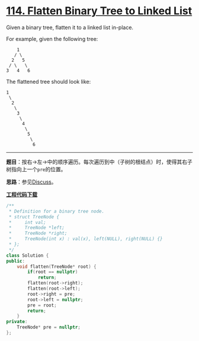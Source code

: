 # [114. Flatten Binary Tree to Linked List](https://leetcode.com/problems/flatten-binary-tree-to-linked-list/)

Given a binary tree, flatten it to a linked list in-place.

For example, given the following tree:

```
    1
   / \
  2   5
 / \   \
3   4   6
```

The flattened tree should look like:

```
1
 \
  2
   \
    3
     \
      4
       \
        5
         \
          6
```

-----

**题目**：按右->左->中的顺序遍历。每次遍历到中（子树的根结点）时，使得其右子树指向上一个`pre`的位置。

**思路**：参见[Discuss](https://leetcode.com/problems/flatten-binary-tree-to-linked-list/discuss/36977/My-short-post-order-traversal-Java-solution-for-share)。

[**工程代码下载**](https://github.com/shenkh/leetcode)

```cpp
/**
 * Definition for a binary tree node.
 * struct TreeNode {
 *     int val;
 *     TreeNode *left;
 *     TreeNode *right;
 *     TreeNode(int x) : val(x), left(NULL), right(NULL) {}
 * };
 */
class Solution {
public:
    void flatten(TreeNode* root) {
        if(root == nullptr)
            return;
        flatten(root->right);
        flatten(root->left);
        root->right = pre;
        root->left = nullptr;
        pre = root;
        return;
    }
private:
    TreeNode* pre = nullptr;
};
```
